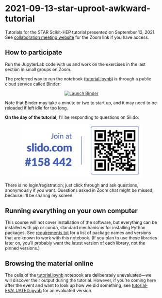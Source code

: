 # 2021-09-13-star-uproot-awkward-tutorial

Tutorials for the STAR Scikit-HEP tutorial presented on September 13, 2021. See [collaboration meeting website](https://drupal.star.bnl.gov/STAR/meetings/star-collaboration-meeting-september-2021/juniors-day) for the Zoom link if you have access.

## How to participate

Run the JupyterLab code with us and work on the exercises in the last section in small groups on Zoom.

The preferred way to run the notebook ([tutorial.ipynb](tutorial.ipynb)) is through a public cloud service called Binder:

<p align="center">
  <a href="https://mybinder.org/v2/gh/jpivarski-talks/2021-09-13-star-uproot-awkward-tutorial/v1.0?urlpath=lab/tree/tutorial.ipynb">
    <img src="https://mybinder.org/badge_logo.svg" alt="Launch Binder" width="200">
  </a>
</p>

Note that Binder may take a minute or two to start up, and it may need to be reloaded if left idle for too long.

**On the day of the tutorial,** I'll be responding to questions on Sli.do:

<p align="center">
  <a href="https://app.sli.do/event/ctlfn7sm">
    <img src="slido-QR-code.png" alt="https://slido.com/158442" width="400">
  </a>
</p>

There is no login/registration; just click through and ask questions, anonymously if you want. Questions asked in Zoom chat might be missed, because I'll be sharing my screen.

## Running everything on your own computer

This course will not cover installation of the software, but everything can be installed with pip or conda, standard mechanisms for installing Python packages. See [requirements.txt](requirements.txt) for a list of package names and versions that are known to work with this notebook. (If you plan to use these libraries later on, you'll probably want the latest version of each library, not the pinned versions.)

## Browsing the material online

The cells of the [tutorial.ipynb](tutorial.ipynb) notebook are deliberately unevaluated—we will discover their output during the tutorial. However, if you're coming here after the event and want to look up how we did something, see [tutorial-EVALUATED.ipynb](tutorial-EVALUATED.ipynb) for an evaluated version.

<!--
**Here is a [video of the tutorial](FIXME) as it was presented on September 13, 2021.**
-->
